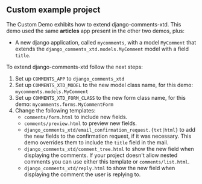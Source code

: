 ## Custom example project ##

The Custom Demo exhibits how to extend django-comments-xtd. This demo used the same **articles** app present in the other two demos, plus:

 * A new django application, called `mycomments`, with a model `MyComment` that extends the `django_comments_xtd.models.MyComment` model with a field `title`.

To extend django-comments-xtd follow the next steps:

 1. Set up `COMMENTS_APP` to `django_comments_xtd`
 1. Set up `COMMENTS_XTD_MODEL` to the new model class name, for this demo: `mycomments.models.MyComment`
 1. Set up `COMMENTS_XTD_FORM_CLASS` to the new form class name, for this demo: `mycomments.forms.MyCommentForm`
 1. Change the following templates:
    * `comments/form.html` to include new fields.
    * `comments/preview.html` to preview new fields.
    * `django_comments_xtd/email_confirmation_request.{txt|html}` to add the new fields to the confirmation request, if it was necessary. This demo overrides them to include the `title` field in the mail.
    * `django_comments_xtd/comment_tree.html` to show the new field when displaying the comments. If your project doesn't allow nested comments you can use either this template or `comments/list.html`.
    * `django_comments_xtd/reply.html` to show the new field when displaying the comment the user is replying to.
